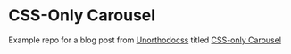 # CSS-Only Carousel

Example repo for a blog post from [Unorthodocss](https://unorthodocss.com) titled [CSS-only Carousel](https://unorthodocss.com/components/2025/09/02/css-only-carousel.html)
